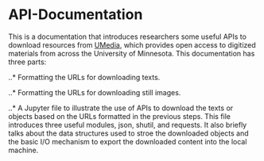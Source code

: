 # API-Documentation

This is a documentation that introduces researchers some useful APIs to download resources from [UMedia](https://umedia.lib.umn.edu/), which provides open access to digitized materials from across the University of Minnesota. This documentation has three parts: 

..* Formatting the URLs for downloading texts. 

..* Formatting the URLs for downloading still images. 

..* A Jupyter file to illustrate the use of APIs to download the texts or objects based on the URLs formatted in the previous steps. This file introduces three useful modules, json, shutil, and requests. It also briefly talks about the data structures used to stroe the downloaded objects and the basic I/O mechanism to export the downloaded content into the local machine. 
